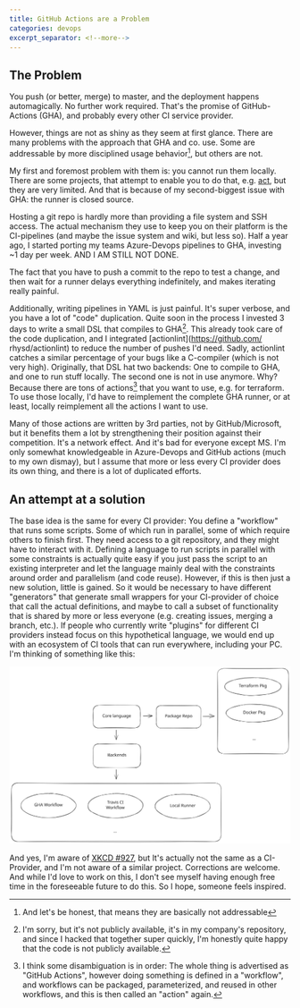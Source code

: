```yaml
--- 
title: GitHub Actions are a Problem
categories: devops
excerpt_separator: <!--more-->
---
```


## The Problem

You push (or better, merge) to master, and the deployment happens automagically. No
further work required. That's the promise of GitHub-Actions (GHA), and probably
every other CI service provider.

However, things are not as shiny as they seem at first glance. There are many
problems with the approach that GHA and co. use. Some are addressable by more
disciplined usage behavior[^1], but others are not.

<!--more-->

My first and foremost problem with them is: you cannot run them locally. There
are some projects, that attempt to enable you to do that, e.g. 
[act](https://github.com/nektos/act), but they are very limited. And that is because
of my second-biggest issue with GHA: the runner is closed source.

Hosting a git repo is hardly more than providing a file system and SSH access.
The actual mechanism they use to keep you on their platform is the CI-pipelines
(and maybe the issue system and wiki, but less so). Half a year ago, I started
porting my teams Azure-Devops pipelines to GHA, investing ~1 day per week. AND I
AM STILL NOT DONE.

The fact that you have to push a commit to the repo to test a change, and then 
wait for a runner delays everything indefinitely, and makes iterating really
painful.

Additionally, writing pipelines in YAML is just painful. It's super verbose,
and you have a lot of "code" duplication. Quite soon in the process I invested
3 days to write a small DSL that compiles to GHA[^2]. This already took care
of the code duplication, and I integrated [actionlint](https://github.com/
rhysd/actionlint) to reduce the number of pushes I'd need. Sadly, actionlint
catches a similar percentage of your bugs like a C-compiler (which is not very
high). Originally, that DSL hat two backends: One to compile to GHA, and one
to run stuff locally. The second one is not in use anymore. Why? Because there
are tons of actions[^3] that you want to use, e.g. for terraform. To use those
locally, I'd have to reimplement the complete GHA runner, or at least, locally
reimplement all the actions I want to use.

Many of those actions are written by 3rd parties, not by GitHub/Microsoft,
but it benefits them a lot by strengthening their position against their
competition. It's a network effect. And it's bad for everyone except MS. I'm
only somewhat knowledgeable in Azure-Devops and GitHub actions (much to my own
dismay), but I assume that more or less every CI provider does its own thing,
and there is a lot of duplicated efforts. 

## An attempt at a solution

The base idea is the same for every CI provider: You define a "workflow" that
runs some scripts. Some of which run in parallel, some of which require others
to finish first. They need access to a git repository, and they might have
to interact with it. Defining a language to run scripts in parallel with some
constraints is actually quite easy if you just pass the script to an existing
interpreter and let the language mainly deal with the constraints around order
and parallelism (and code reuse). However, if this is then just a new solution,
little is gained. So it would be necessary to have different "generators" that
generate small wrappers for your CI-provider of choice that call the actual
definitions, and maybe to call a subset of functionality that is shared by
more or less everyone (e.g. creating issues, merging a branch, etc.). If people
who currently write "plugins" for different CI providers instead focus on this
hypothetical language, we would end up with an ecosystem of CI tools that can run
everywhere, including your PC. I'm thinking of something like this:

![Graph of the hypothetical System](/assets/img/common_action_runtime.svg)

And yes, I'm aware of [XKCD #927](https://xkcd.com/927/), but It's actually not the same
as a CI-Provider, and I'm not aware of a similar project. Corrections are welcome.
And while I'd love to work on this, I don't see myself having enough free time in the
foreseeable future to do this. So I hope, someone feels inspired.


[^1]: And let's be honest, that means they are basically not addressable
[^2]: I'm sorry, but it's not publicly available, it's in my company's repository,
      and since I hacked that together super quickly, I'm honestly quite happy that
      the code is not publicly available.
[^3]: I think some disambiguation is in order: The whole thing is advertised as
      "GitHub Actions", however doing something is defined in a "workflow", and
      workflows can be packaged, parameterized, and reused in other workflows, and this
      is then called an "action" again.
